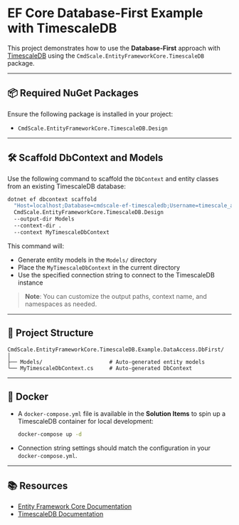 ﻿# EF Core Database-First Example with TimescaleDB

This project demonstrates how to use the **Database-First** approach with [TimescaleDB](https://www.timescale.com/) using the `CmdScale.EntityFrameworkCore.TimescaleDB` package.

---

## 📦 Required NuGet Packages

Ensure the following package is installed in your project:

- `CmdScale.EntityFrameworkCore.TimescaleDB.Design`

---

## 🛠️ Scaffold DbContext and Models

Use the following command to scaffold the `DbContext` and entity classes from an existing TimescaleDB database:

```bash
dotnet ef dbcontext scaffold
  "Host=localhost;Database=cmdscale-ef-timescaledb;Username=timescale_admin;Password=R#!kro#GP43ra8Ae"
  CmdScale.EntityFrameworkCore.TimescaleDB.Design
  --output-dir Models
  --context-dir .
  --context MyTimescaleDbContext
```

This command will:

- Generate entity models in the `Models/` directory
- Place the `MyTimescaleDbContext` in the current directory
- Use the specified connection string to connect to the TimescaleDB instance

> **Note**: You can customize the output paths, context name, and namespaces as needed.

---

## 📁 Project Structure

```text
CmdScale.EntityFrameworkCore.TimescaleDB.Example.DataAccess.DbFirst/
│
├── Models/                     # Auto-generated entity models
└── MyTimescaleDbContext.cs     # Auto-generated DbContext
```

---

## 🐳 Docker

- A `docker-compose.yml` file is available in the **Solution Items** to spin up a TimescaleDB container for local development:

  ```bash
  docker-compose up -d
  ```

- Connection string settings should match the configuration in your `docker-compose.yml`.

---

## 📚 Resources

- [Entity Framework Core Documentation](https://learn.microsoft.com/en-us/ef/core/)
- [TimescaleDB Documentation](https://docs.timescale.com/)

